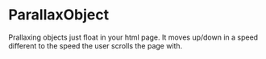 # ParallaxObject
Prallaxing objects just float in your html page. It moves up/down in a speed different to the speed the user scrolls the page with.
